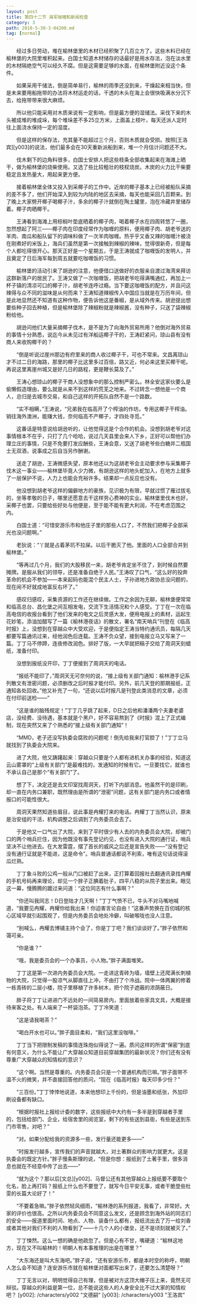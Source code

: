 ```yaml
---
layout: post
title: 第四十二节 海军咖喱和新闻检查
category: 3
path: 2010-5-30-3-04200.md
tag: [normal]
---
```


　　经过多日劳动，堆在榆林堡里的木材已经积聚了几百立方了。这些木料已经在榆林堡的大院里堆积起来。白国士知道木材储存的话最好是用水存法，泡在淡水里的木材隔绝空气可以经久不腐。但是这需要足够的水面，在榆林堡附近没这个条件。

　　如果采用干储法，倒是简单易行，榆林的雨季还没到来，干燥起来相当快，但是未来要用船拖带的办法将木材运走的话，干透的木头在海上会很快吸满水分沉下去，给拖带带来很大麻烦。

　　所以他只能采用对木质来说有一定影响，但是最方便的湿储法。采伐下来的木头被成堆的堆成垛，每个堆垛差不多25立方米，上面盖上枝叶，每天还派人定时往上面浇水保持一定的湿度。

　　但是这样的保存法，充其量不能超过三个月，否则木质就会受损。按照[王洛宾][y003]的说法，他们最多会在30天重新派船到来，堆一个月估计问题还不大。

　　伐木剩下的边角料很多，白国士安排人把这些枝条全部收集起来在海滩上晒干，做为榆林堡的烧柴使用。又选了些比较粗壮的枝杈烧炭。木炭的火力比干柴要稳定且发热量大，用起来更方便。

　　接着榆林堡全体又投入到采椰子的工作中。近岸的椰子基本上已经被船队采摘的差不多了，他们开始深入到较为内陆的地区去采摘，每天也能采回几百颗来。到了晚上大家劈开椰子喝椰子汁，多余的椰子汁就倒在陶土罐里，泡在冷藏井里储存着。椰子肉晒椰干。

　　王涛看到海滩上用棕榈叶垫底晒着的椰子肉，喝着椰子水在四周转悠了一圈，忽然想起了阿三——椰子肉在印度经常作为咖喱的原料，便用椰子肉、胡老爷送的羊肉、南瓜和船队留下的调味料做了一次羊肉咖喱。热乎乎又香又辣的咖喱汁被浇在刚煮好的米饭上，海兵们虽然是第一次接触到辣椒的辣味，觉得很新奇，但是每个人都吃得很开心。那天正好是一个星期五，于是王涛就成了咖喱饭的发明人，并且奠定了日后海军每到周五就要吃咖喱饭的习惯。

　　榆林堡的活动引来了胡逊的注意，他便借口送做好的衣服亲自渡过海湾来拜访这群新落户的居民了。王涛又做了一次咖喱饭，把胡老爷吃得满嘴通红，再加上一杯子镇的清凉可口的椰子汁，胡老爷连呼过瘾。当下要这咖喱饭的配方，并且问这辣得与众不同的滋味是从何而来？王涛知道辣椒传入中国应当就是在万历年间，但是此地显然还不知道有这种作物，便告诉他这是番椒，是从域外传来。胡逊提出想要些种子回去种植，但是榆林堡除了辣椒粉就是辣椒酱，没有种子，只送了袋辣椒粉给他。

　　胡逊问他们大量采摘椰子伐木，是不是为了向海外贸易所用？他倒对海外贸易的事情十分熟悉，说迄今从未见过有洋船运椰子干的，王涛赶紧问，琼山县有没有商人来收购椰干的？

　　“倒是听说过崖州那边有府里来的商人收过椰子干，可也不常来。文昌离琼山才不过二日的海路，那里的椰子比这里多过百倍，路又近，何必来这里买椰干呢。再说这里离崖州城又是好几日的路程，更是鞭长莫及了。”

　　王涛心想琼山的椰子干商人没想象中的那么控制严密么。林全安这家伙要么是偷懒假造理由，要么就是从来不到这样的荒芜之地来。不过转念一想他是一个商人，总归是去城市交易，和自己这样的开拓队自然不是一个路数。

　　“实不相瞒，”王涛说，“兄弟我在临高开了个榨油的作坊，专用这椰子干榨油。销往海外澳洲，能赚大钱，奈何临高不产椰子，才四处寻觅。”

　　这番话是特意说给胡逊听的，让他觉得这是个合作的机会。没想到胡老爷对这事情根本不在乎，只打了几个哈哈，说过几天县里会来人下乡，正好可以帮他们办理立庄的事情，只是不免要打发应酬些，王涛会意，又送了胡老爷些白糖并二瓶国士无双酒，说事成之后自当另作酬谢。

　　送走了胡逊，王涛微感失望，原本他还以为这胡老爷会主动要求参与采集椰子伐木这一事业——榆林堡毕竟人少力微，有胡逊这样的地头蛇加入，在地方上就多了一层保护不说，人力上也能会充裕许多。结果却一点反应也没有。

　　他没想到胡老爷这样的偏僻地方的豪族，见识极为有限，早就过惯了雁过拔毛的，坐等孝敬的日子，哪里还愿意去干这样劳心费神的实业。榆林堡里伐木也好，采椰子也罢，只要给些好处与他便是，至于能不能有更大利润，不在考虑范围之内。

　　白国士道：“可惜安游乐市和他庄子里的那些人口了，不然我们把椰子全部采光也没问题啊。”

　　老狄说：“丫就是占着茅坑不拉屎。以后干脆灭了他。里面的人口全部合并到榆林堡。”

　　“等再过几个月，我们的大股移民一来，胡老爷肯定坐不住了，到时候自然要摊牌。是服从我们的领导，还是准备自绝于人民。”王涛叹了口气，“这么好的投奔革命的机会不参加——本来起码也能混个民主人士，子孙进地方政协总没问题的，现在闹不好就成地富反右坏了。”

　　感叹归感叹，采集资源的工作还在继续做。工作之余因为无聊，榆林堡便常常和临高总台、昌化堡之间互相发电，交流下生活情况和个人感受。丁丁在一次在临高电信的收报台看到了他们发来的电文之后灵感大发，便用电报上的素材，运起生花妙笔，添油加醋写了一篇《榆林港夜话》的散文，署名“南天哨兵”刊登在《临高时报》上，没想到在穿越众中大受欢迎，于是便指定王涛当特约通讯员，每隔几天都要写篇通讯过来，经他润色后连载。王涛不负众望，接到电报立马又写来了一篇。丁丁马不停蹄，连夜修改润色。排好了版，一大早就把稿子交给了周洞天刻蜡纸，准备付印。

　　没想到报纸没开印，丁丁便接到了周洞天的电话。

　　“报纸不能印了，”周洞天无可奈何的说，“接上级有关部门通知：榆林港手记系列散文有泄密问题，必须删改之后时报才能付印。另外，前几天登的那期报纸，正通知各处回收。”他又补充了一句，“还说以后时报凡是刊登此类消息的文章，必须在付印前送检——”

　　“这是谁的脑残规定！”丁丁几乎跳了起来，D日之后他和潘潘两个夫妻老婆店，没经费、没待遇，基本就是个黑户，好不容易熬到了《时报》混上了正式编制，现在突然又来了个熟悉的“接上级有关部门通知”！

　　“MMD，老子还没写执委会腐败的问题呢！倒先给我来打官腔了！”丁丁立马就找到了执委会大院来。

　　进了大院，他又踌躇起来：穿越众只要是个人都有进机关办事的经验，知道这云山雾罩的“上级有关部门”是最难找的，发通知的时候有它。一旦要找它，就谁也不承认自己是那个“有关部门”了。

　　想了下，决定还是去文印室找周洞天，打听下内部消息。他虽然干的是印刷，却一直在内务口兼职，既然理由是所谓的“泄密”问题，这有关部门是内务口或者情报口的可能性很大。

　　周洞天果然知道些眉目，说此事是冉耀打来的电话。冉耀丁丁当然认识，原来是治安组的干活，机构调整之后调到了内务委员会去了。

　　于是他又一口气出了大院，来到了平时很少有人去的内务委员会大院，却被门口的两个哨兵拦住，因为他既没有事先登记约见，也没有进入大院的通行证，哨兵坚决不让他进去。在大发雷霆，摆了首长的威风之后还是宣告失败——“没有登记没有通行证就是不能进，这是命令”。哨兵普通话都说不利索，唯有这句话说得滚瓜烂熟。

　　丁丁象斗败的公鸡一般从门口被赶了出来，正打算着回报社去翻通讯录找冉耀的手机号码再来理论，却见一个胖子正腆着肚子，四平八稳的从院子里出来。眼见这一幕，慢腾腾的踱过来问道：“这位同志有什么事啊？”

　　“你还叫我同志！D日登陆才几天啊！”丁丁气愤不已，牛头不对马嘴地喊道，“我要见冉耀，冉耀你给我出来！你迫害言论自由！”这番声势换在百仞城的核心区域早就引起围观了，但是内务委员会地处冷僻，叫破喉咙也没人注意。

　　“别喊么，冉耀去博铺主持个会了，你是丁丁吧？我们谈谈好了。”胖子依然和蔼可亲。

　　“你是谁？”

　　“哦，我是委员会的一个办事员，小人物。”胖子满面堆笑。

　　丁丁这是第一次进内务委员会大院。一走进这青砖为墙，墙壁上还爬满长刺植物的大院，只觉得一股凉气从脚直往上冲，不由打了个冷战。院中一体两翼的修着一栋青砖的二层小楼，院子里移植了许多树木，把个院子遮蔽的浓荫蔽日。

　　胖子将丁丁让进进门不远处的一间简易房内，里面放着些家具文具，大概是接待来客之处。有人端来了一杯袋泡茶。丁丁冷笑道：

　　“这是请我喝茶？”

　　“喝白开水也可以。”胖子面目柔和，“我们这里没咖啡。”

　　丁丁当下把限制发稿的事情连珠炮似得说了一遍。质问这样的所谓“保密”到底有何意义，为什么不能让广大穿越众知道目前穿越集团的最新状况？你们还有没有尊重广大穿越众的知情权的意识？

　　“这个啊。当然是尊重的。内务委员会只是一个普通机构而已嘛。”胖子面带不温不火的微笑，并不直接回答他的质问，“现在《临高时报》每天印多少份？”

　　“三百份。”丁丁悻悻地说道，本来他想印上千份的，但是油墨和纸张，外加印刷设备都有缺口。

　　“根据时报社上报给计委的数字，这些报纸中大约有一多半是到穿越者手里的，包括给部门、企业，给宿舍里的阅览室，剩下的有些送到县衙，有些是送到东门市零售，对吧？”

　　“对。如果分配给我的资源多一些，发行量还能更多——”

　　“时报发行越多，宣传我们的声音就越大，对土著群众的影响力就更大。这是执委会的既定方针。”胖子慢条斯理的说，“但是你想：报纸到了土著手里，很多消息也就在不经意中传了出去——”

　　“就为这个？那以后[文总][y002]、马督公还有其他穿越众上报纸要不要取个化名，脸上再打码？报纸上什么也不要登了，就写今日平安无事，或者干脆登些杜雯的长篇大论好了！”

　　“不要着急嘛。”胖子依然轻风细雨，“榆林港的系列报道，我看了，非常好。大家的评价也很高。之所以内务委员会不同意这么发文，还是顾念到海外站的同志们的安全——报道里面时间、地点、人物、装备什么都有，报纸流出去了万一给刘香或者其他对我们不利的人物看到了——十几个人的小堡垒，还不是顷刻就被灭了。”

　　丁丁悚然。这么一想的确是他疏忽了。但是心有不甘，嘴硬道：“榆林这地方，现在又不叫榆林的！明朝人有本事推理的出是在哪里？”

　　“大东海还是叫大东海吧。”胖子说，“还有安游乐市，都是本时空的称呼，明朝人怎么会不知道？连安游乐市就在榆林堡对面都写出来了，还要怎么清楚呀？”

　　丁丁无言以对，明明觉得自己有理，但是被对方这顶大帽子压上来，竟然无可辩驳。穿越众的利益是第一位，总不能说这些人的人身安全比不过大家的知情权吧？
[y002]: /characters/y002 "文德嗣"
[y003]: /characters/y003 "王洛宾"
